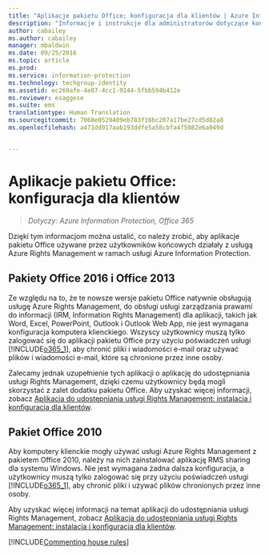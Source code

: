 ```yaml
---
title: "Aplikacje pakietu Office; konfiguracja dla klientów | Azure Information Protection"
description: "Informacje i instrukcje dla administratorów dotyczące konfigurowania aplikacji pakietu Office do pracy z usługą Azure Rights Management w ramach usługi Azure Information Protection."
author: cabailey
ms.author: cabailey
manager: mbaldwin
ms.date: 09/25/2016
ms.topic: article
ms.prod: 
ms.service: information-protection
ms.technology: techgroup-identity
ms.assetid: ec269afe-4e87-4cc1-9144-5fbb594b412e
ms.reviewer: esaggese
ms.suite: ems
translationtype: Human Translation
ms.sourcegitcommit: 7068e0529409eb783f16bc207a17be27cd5d82a8
ms.openlocfilehash: a471dd917aab193ddfe5a58cbfa4f5082e6a049d


---
```


# <a name="office-apps-configuration-for-clients"></a>Aplikacje pakietu Office: konfiguracja dla klientów

>*Dotyczy: Azure Information Protection, Office 365*


Dzięki tym informacjom można ustalić, co należy zrobić, aby aplikacje pakietu Office używane przez użytkowników końcowych działały z usługą Azure Rights Management w ramach usługi Azure Information Protection.

## <a name="office-2016-and-office-2013"></a>Pakiety Office 2016 i Office 2013
Ze względu na to, że te nowsze wersje pakietu Office natywnie obsługują usługę Azure Rights Management, do obsługi usługi zarządzania prawami do informacji (IRM, Information Rights Management) dla aplikacji, takich jak Word, Excel, PowerPoint, Outlook i Outlook Web App, nie jest wymagana konfiguracja komputera klienckiego. Wszyscy użytkownicy muszą tylko zalogować się do aplikacji pakietu Office przy użyciu poświadczeń usługi [!INCLUDE[o365_1](../includes/o365_1_md.md)], aby chronić pliki i wiadomości e-mail oraz używać plików i wiadomości e-mail, które są chronione przez inne osoby.

Zalecamy jednak uzupełnienie tych aplikacji o aplikację do udostępniania usługi Rights Management, dzięki czemu użytkownicy będą mogli skorzystać z zalet dodatku pakietu Office. Aby uzyskać więcej informacji, zobacz [Aplikacja do udostępniania usługi Rights Management: instalacja i konfiguracja dla klientów](configure-sharing-app.md).

## <a name="office-2010"></a>Pakiet Office 2010
Aby komputery klienckie mogły używać usługi Azure Rights Management z pakietem Office 2010, należy na nich zainstalować aplikację RMS sharing dla systemu Windows. Nie jest wymagana żadna dalsza konfiguracja, a użytkownicy muszą tylko zalogować się przy użyciu poświadczeń usługi [!INCLUDE[o365_1](../includes/o365_1_md.md)], aby chronić pliki i używać plików chronionych przez inne osoby.

Aby uzyskać więcej informacji na temat aplikacji do udostępniania usługi Rights Management, zobacz [Aplikacja do udostępniania usługi Rights Management: instalacja i konfiguracja dla klientów](configure-sharing-app.md).

[!INCLUDE[Commenting house rules](../includes/houserules.md)]



<!--HONumber=Jan17_HO4-->


